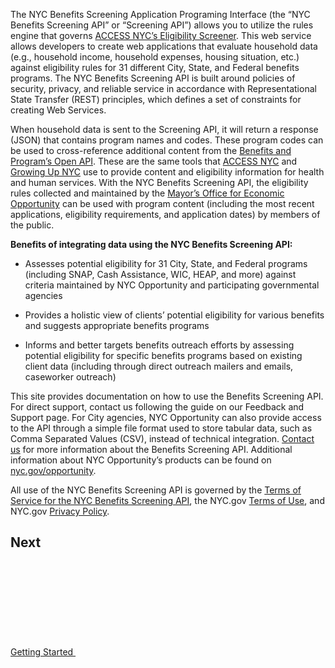 The NYC Benefits Screening Application Programing Interface (the “NYC Benefits Screening API” or “Screening API”) allows you to utilize the rules engine that governs [ACCESS NYC’s Eligibility Screener](https://access.nyc.gov/eligibility/). This web service allows developers to create web applications that evaluate household data (e.g., household income, household expenses, housing situation, etc.) against eligibility rules for 31 different City, State, and Federal benefits programs. The NYC Benefits Screening API is built around policies of security, privacy, and reliable service in accordance with Representational State Transfer (REST) principles, which defines a set of constraints for creating Web Services.

When household data is sent to the Screening API, it will return a response (JSON) that contains program names and codes. These program codes can be used to cross-reference additional content from the [Benefits and Program’s Open API](https://data.cityofnewyork.us/Social-Services/Benefits-and-Programs-API/kvhd-5fmu). These are the same tools that [ACCESS NYC](http://nyc.gov/accessnyc) and [Growing Up NYC](http://nyc.gov/growingupnyc) use to provide content and eligibility information for health and human services.   With the NYC Benefits Screening API, the eligibility rules collected and maintained by the [Mayor’s Office for Economic Opportunity](http://nyc.gov/opportunity) can be used with program content (including the most recent applications, eligibility requirements, and application dates) by members of the public.

**Benefits of integrating data using the NYC Benefits Screening API:**

* Assesses potential eligibility for 31 City, State, and Federal programs (including SNAP, Cash Assistance, WIC, HEAP, and more) against criteria maintained by NYC Opportunity and participating governmental agencies

* Provides a holistic view of  clients’ potential eligibility for various benefits and suggests appropriate benefits programs

* Informs and better targets benefits outreach efforts by assessing potential eligibility for specific benefits programs based on existing client data (including through direct outreach mailers and emails, caseworker outreach)

This site provides documentation on how to use the Benefits Screening API. For direct support, contact us following the guide on our Feedback and Support page. For City agencies, NYC Opportunity can also provide access to the API through a simple file format used to store tabular data, such as Comma Separated Values (CSV), instead of technical integration. [Contact us](mailto:screeningapi@nycopportunity.nyc.gov) for more information about the Benefits Screening API. Additional information about NYC Opportunity’s products can be found on [nyc.gov/opportunity](http://nyc.gov/opportunity).

All use of the NYC Benefits Screening API is governed by the [Terms of Service for the NYC Benefits Screening API](terms-of-service), the NYC.gov [Terms of Use](https://www1.nyc.gov/home/terms-of-use.page), and NYC.gov [Privacy Policy](https://www1.nyc.gov/home/privacy-policy.page).

## Next

<a href="getting-started" title="Getting Started" class="btn">Getting Started <svg aria-hidden="true" class="icon-ui mis-1"><use xlink:href="#feather-arrow-right"></use></svg></a>

